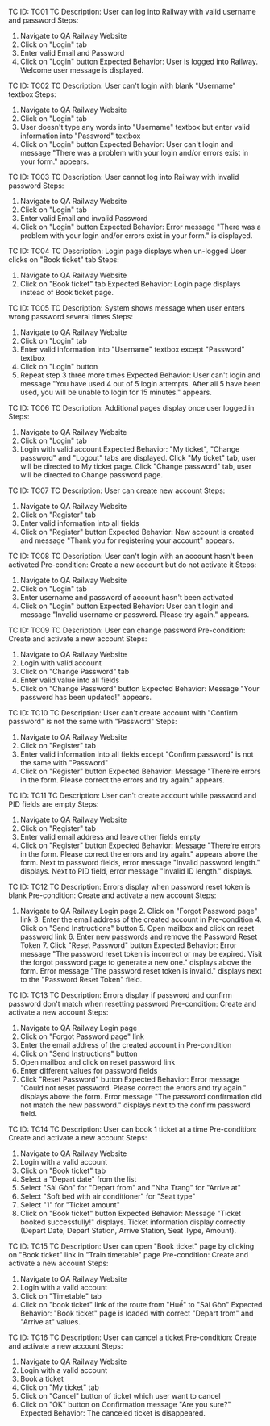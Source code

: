 TC ID: TC01
TC Description: User can log into Railway with valid username and password
Steps:
1. Navigate to QA Railway Website
2. Click on "Login" tab
3. Enter valid Email and Password
4. Click on "Login" button
Expected Behavior: User is logged into Railway. Welcome user message is displayed.

TC ID: TC02
TC Description: User can't login with blank "Username" textbox
Steps:
1. Navigate to QA Railway Website
2. Click on "Login" tab
3. User doesn't type any words into "Username" textbox but enter valid information into "Password" textbox
4. Click on "Login" button
Expected Behavior: User can't login and message "There was a problem with your login and/or errors exist in your form." appears.

TC ID: TC03
TC Description: User cannot log into Railway with invalid password
Steps:
1. Navigate to QA Railway Website
2. Click on "Login" tab
3. Enter valid Email and invalid Password
4. Click on "Login" button
Expected Behavior: Error message "There was a problem with your login and/or errors exist in your form." is displayed.

TC ID: TC04
TC Description: Login page displays when un-logged User clicks on "Book ticket" tab
Steps:
1. Navigate to QA Railway Website
2. Click on "Book ticket" tab
Expected Behavior: Login page displays instead of Book ticket page.

TC ID: TC05
TC Description: System shows message when user enters wrong password several times
Steps:
1. Navigate to QA Railway Website
2. Click on "Login" tab
3. Enter valid information into "Username" textbox except "Password" textbox
4. Click on "Login" button
5. Repeat step 3 three more times
Expected Behavior: User can't login and message "You have used 4 out of 5 login attempts. After all 5 have been used, you will be unable to login for 15 minutes." appears.

TC ID: TC06
TC Description: Additional pages display once user logged in
Steps:
1. Navigate to QA Railway Website
2. Click on "Login" tab
3. Login with valid account
Expected Behavior: "My ticket", "Change password" and "Logout" tabs are displayed.
Click "My ticket" tab, user will be directed to My ticket page.
Click "Change password" tab, user will be directed to Change password page.

TC ID: TC07
TC Description: User can create new account
Steps:
1. Navigate to QA Railway Website
2. Click on "Register" tab
3. Enter valid information into all fields
4. Click on "Register" button
Expected Behavior: New account is created and message "Thank you for registering your account" appears.

TC ID: TC08
TC Description: User can't login with an account hasn't been activated
Pre-condition: Create a new account but do not activate it
Steps:
1. Navigate to QA Railway Website
2. Click on "Login" tab
3. Enter username and password of account hasn't been activated
4. Click on "Login" button
Expected Behavior: User can't login and message "Invalid username or password. Please try again." appears.

TC ID: TC09
TC Description: User can change password
Pre-condition: Create and activate a new account
Steps:
1. Navigate to QA Railway Website
2. Login with valid account
3. Click on "Change Password" tab
4. Enter valid value into all fields
5. Click on "Change Password" button
Expected Behavior: Message "Your password has been updated!" appears.

TC ID: TC10
TC Description: User can't create account with "Confirm password" is not the same with "Password"
Steps:
1. Navigate to QA Railway Website
2. Click on "Register" tab
3. Enter valid information into all fields except "Confirm password" is not the same with "Password"
4. Click on "Register" button
Expected Behavior: Message "There're errors in the form. Please correct the errors and try again." appears.

TC ID: TC11
TC Description: User can't create account while password and PID fields are empty
Steps:
1. Navigate to QA Railway Website
2. Click on "Register" tab
3. Enter valid email address and leave other fields empty
4. Click on "Register" button
Expected Behavior: Message "There're errors in the form. Please correct the errors and try again." appears above the form.
Next to password fields, error message "Invalid password length." displays.
Next to PID field, error message "Invalid ID length." displays.

TC ID: TC12
TC Description: Errors display when password reset token is blank
Pre-condition: Create and activate a new account
Steps:
1. Navigate to QA Railway Login page
   2. Click on "Forgot Password page" link
   3. Enter the email address of the created account in Pre-condition
   4. Click on "Send Instructions" button
   5. Open mailbox and click on reset password link
   6. Enter new passwords and remove the Password Reset Token
   7. Click "Reset Password" button
   Expected Behavior: Error message "The password reset token is incorrect or may be expired. Visit the forgot password page to generate a new one." displays above the form.
   Error message "The password reset token is invalid." displays next to the "Password Reset Token" field.

TC ID: TC13
TC Description: Errors display if password and confirm password don't match when resetting password
Pre-condition: Create and activate a new account
Steps:
1. Navigate to QA Railway Login page
2. Click on "Forgot Password page" link
3. Enter the email address of the created account in Pre-condition
4. Click on "Send Instructions" button
5. Open mailbox and click on reset password link
6. Enter different values for password fields
7. Click "Reset Password" button
Expected Behavior: Error message "Could not reset password. Please correct the errors and try again." displays above the form.
Error message "The password confirmation did not match the new password." displays next to the confirm password field.

TC ID: TC14
TC Description: User can book 1 ticket at a time
Pre-condition: Create and activate a new account
Steps:
1. Navigate to QA Railway Website
2. Login with a valid account
3. Click on "Book ticket" tab
4. Select a "Depart date" from the list
5. Select "Sài Gòn" for "Depart from" and "Nha Trang" for "Arrive at"
6. Select "Soft bed with air conditioner" for "Seat type"
7. Select "1" for "Ticket amount"
8. Click on "Book ticket" button
Expected Behavior: Message "Ticket booked successfully!" displays. Ticket information display correctly (Depart Date, Depart Station, Arrive Station, Seat Type, Amount).

TC ID: TC15
TC Description: User can open "Book ticket" page by clicking on "Book ticket" link in "Train timetable" page
Pre-condition: Create and activate a new account
Steps:
1. Navigate to QA Railway Website
2. Login with a valid account
3. Click on "Timetable" tab
4. Click on "book ticket" link of the route from "Huế" to "Sài Gòn"
Expected Behavior: "Book ticket" page is loaded with correct "Depart from" and "Arrive at" values.

TC ID: TC16
TC Description: User can cancel a ticket
Pre-condition: Create and activate a new account
Steps:
1. Navigate to QA Railway Website
2. Login with a valid account
3. Book a ticket
4. Click on "My ticket" tab
5. Click on "Cancel" button of ticket which user want to cancel
6. Click on "OK" button on Confirmation message "Are you sure?"
Expected Behavior: The canceled ticket is disappeared.